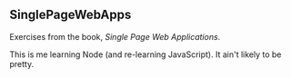 ## SinglePageWebApps ##

Exercises from the book, *Single Page Web Applications*.

This is me learning Node (and re-learning JavaScript). It ain't likely to be pretty.